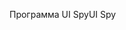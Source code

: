 <span data-ttu-id="95705-101">Программа UI Spy</span><span class="sxs-lookup"><span data-stu-id="95705-101">UI Spy</span></span>